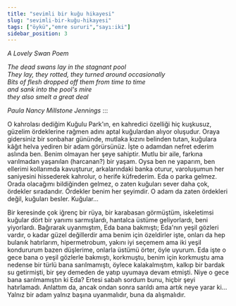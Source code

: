 ```yaml
---
title: "sevimli bir kuğu hikayesi"
slug: "sevimli-bir-kuğu-hikayesi"
tags: ["öykü","emre sururi","sayı:iki"]
sidebar_position: 3
---
```


*A Lovely Swan Poem*

*The dead swans lay in the stagnant pool*  
*They lay, they rotted, they turned around occasionally*  
*Bits of flesh dropped off them from time to time*  
*and sank into the pool's mire*  
*they also smelt a great deal*

*Paula Nancy Millstone Jennings*
:::

O kahrolası dediğim Kuğulu Park'ın, en kahredici özelliği hiç kuşkusuz,
güzelim ördeklerine rağmen adını aptal kuğulardan alıyor oluşudur. Oraya
gidersiniz bir sonbahar gününde, mutlaka kızını belinden tutan, kuğulara
kâğıt helva yediren bir adam görürsünüz. İşte o adamdan nefret ederim
aslında ben. Benim olmayan her şeye sahiptir. Mutlu bir aile, farkına
varılmadan yaşanılan (harcanan?) bir yaşam. Oysa ben ne yaparım, ben
ellerimi kollarımda kavuşturur, arkalarındaki banka oturur, varoluşumun
her saniyesini hissederek kahrolur, o herife küfrederim. Eda o parka
gelmez. Orada olacağımı bildiğinden gelmez, o zaten kuğuları sever daha
çok, ördekler sıradandır. Ördekler benim her şeyimdir. O adam da zaten
ördekleri değil, kuğuları besler. Kuğular...

Bir keresinde çok iğrenç bir rüya, bir karabasan görmüştüm, iskeletimsi
kuğular dört bir yanımı sarmışlardı, hantalca üstüme geliyorlardı, beni
yiyorlardı. Bağırarak uyanmıştım, Eda bana bakmıştı; Eda'nın yeşil
gözleri vardır, o kadar güzel değillerdir ama benim için özeldirler
işte, onları da hep bulanık hatırlarım, hipermetrobum, yakını iyi
seçemem ama iki yeşil kondururum bazen düşlerime, onlarla üstümü örter,
öyle uyurum. Eda işte o gece bana o yeşil gözlerle bakmıştı, korkmuştu,
benim için korkmuştu ama nedense bir türlü bana sarılmamıştı, öylece
kalakalmıştım, kalkıp bir bardak su getirmişti, bir şey demeden de yatıp
uyumaya devam etmişti. Niye o gece bana sarılmamıştın ki Eda? Ertesi
sabah sordum bunu, hiçbir şeyi hatırlamadı. Anlattım da, ancak ondan
sonra sarıldı ama artık neye yarar ki... Yalnız bir adam yalnız başına
uyanmalıdır, buna da alışmalıdır.
